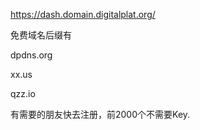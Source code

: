 <https://dash.domain.digitalplat.org/>

免费域名后缀有

dpdns.org

xx.us

qzz.io

有需要的朋友快去注册，前2000个不需要Key.
